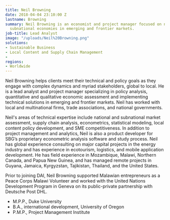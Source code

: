 ```yaml
---
title: Neil Browning
date: 2018-04-04 23:10:00 Z
lastname: Browning
summary: Neil Browning is an economist and project manager focused on national and
  subnational economies in emerging and frontier markets.
job-title: Lead Analyst
image: "/uploads/Neil%20Browning.png"
solutions:
- Sustainable Business
- Local Content and Supply Chain Management
- 
regions:
- Worldwide
---
```


Neil Browning helps clients meet their technical and policy goals as they engage with complex dynamics and myriad stakeholders, global to local. He is a lead analyst and project manager specializing in policy analysis, quantitative and qualitative economic assessment and implementing technical solutions in emerging and frontier markets. Neil has worked with local and multinational firms, trade associations, and national governments.

Neil's areas of technical expertise include national and subnational market assessment, supply chain analysis, econometrics, statistical modeling, local content policy development, and SME competitiveness. In addition to project management and analytics, Neil is also a product developer for SBG’s proprietary econometric analysis software and study process. Neil has global experience consulting on major capital projects in the energy industry and has experience in ecotourism, logistics, and mobile application development. He has field experience in Mozambique, Malawi, Northern Canada, and Papua New Guinea, and has managed remote projects in Guyana, Jamaica, Kyrgyzstan, Tajikistan, Thailand, and the United States.

Prior to joining DAI, Neil Browning supported Malawian entrepreneurs as a Peace Corps Malawi Volunteer and worked with the United Nations Development Program in Geneva on its public-private partnership with Deutsche Post DHL.

* M.P.P., Duke University
* B.A., international development, University of Oregon
* P.M.P., Project Management Institute
